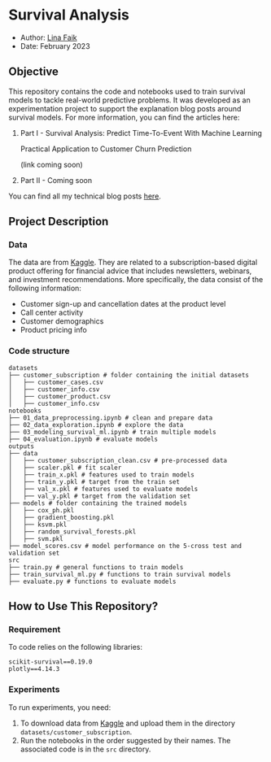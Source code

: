 # Survival Analysis

- Author: [Lina Faik](https://www.linkedin.com/in/lina-faik/)
- Date: February 2023

## Objective

This repository contains the code and notebooks used to train survival models to tackle real-world predictive problems. It was developed as an experimentation project to support the explanation blog posts around survival models. For more information, you can find the articles here:

1. Part I - Survival Analysis: Predict Time-To-Event With Machine Learning

   Practical Application to Customer Churn Prediction 

   (link coming soon)

2. Part II - Coming soon

<div class="alert alert-block alert-info"> You can find all my technical blog posts <a href = https://linafaik.medium.com/>here</a>. </div>

## Project Description

### Data

The data are from [Kaggle](https://www.kaggle.com/datasets/gsagar12/dspp1). They are related to a subscription-based digital product offering for financial advice that includes newsletters, webinars, and investment recommendations. More specifically, the data consist of the following information:

- Customer sign-up and cancellation dates at the product level
- Call center activity
- Customer demographics
- Product pricing info

### Code structure

```
datasets
├── customer_subscription # folder containing the initial datasets
│   ├── customer_cases.csv
│   ├── customer_info.csv
│   ├── customer_product.csv
│   ├── customer_info.csv
notebooks
├── 01_data_preprocessing.ipynb # clean and prepare data
├── 02_data_exploration.ipynb # explore the data
├── 03_modeling_survival_ml.ipynb # train multiple models
├── 04_evaluation.ipynb # evaluate models
outputs
├── data
│   ├── customer_subscription_clean.csv # pre-processed data
│   ├── scaler.pkl # fit scaler
│   ├── train_x.pkl # features used to train models
│   ├── train_y.pkl # target from the train set
│   ├── val_x.pkl # features used to evaluate models
│   ├── val_y.pkl # target from the validation set
├── models # folder containing the trained models
│   ├── cox_ph.pkl
│   ├── gradient_boosting.pkl
│   ├── ksvm.pkl
│   ├── random_survival_forests.pkl
│   ├── svm.pkl
├── model_scores.csv # model performance on the 5-cross test and validation set
src
├── train.py # general functions to train models           
├── train_survival_ml.py # functions to train survival models
├── evaluate.py # functions to evaluate models
```

## How to Use This Repository?

### Requirement

To code relies on the following libraries:

```
scikit-survival==0.19.0 
plotly==4.14.3
```

### Experiments

To run experiments, you need:

1. To download data from [Kaggle](https://www.kaggle.com/datasets/gsagar12/dspp1) and upload them in the directory `datasets/customer_subscription`.
2. Run the notebooks in the order suggested by their names. The associated code is in the `src` directory.